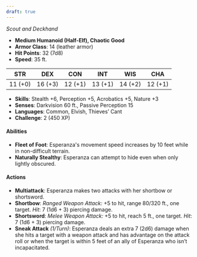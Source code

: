 ```yaml
---
draft: true
---
```


_Scout and Deckhand_

- **Medium Humanoid (Half-Elf), Chaotic Good**
- **Armor Class**: 14 (leather armor)
- **Hit Points**: 32 (7d8)
- **Speed**: 35 ft.

|STR|DEX|CON|INT|WIS|CHA|
|---|---|---|---|---|---|
|11 (+0)|16 (+3)|12 (+1)|13 (+1)|14 (+2)|12 (+1)|

- **Skills**: Stealth +6, Perception +5, Acrobatics +5, Nature +3
- **Senses**: Darkvision 60 ft., Passive Perception 15
- **Languages**: Common, Elvish, Thieves’ Cant
- **Challenge**: 2 (450 XP)

#### **Abilities**

- **Fleet of Foot**: Esperanza's movement speed increases by 10 feet while in non-difficult terrain.
- **Naturally Stealthy**: Esperanza can attempt to hide even when only lightly obscured.

#### **Actions**

- **Multiattack**: Esperanza makes two attacks with her shortbow or shortsword.
- **Shortbow**: _Ranged Weapon Attack:_ +5 to hit, range 80/320 ft., one target. _Hit_: 7 (1d6 + 3) piercing damage.
- **Shortsword**: _Melee Weapon Attack:_ +5 to hit, reach 5 ft., one target. _Hit_: 7 (1d6 + 3) piercing damage.
- **Sneak Attack** _(1/Turn)_: Esperanza deals an extra 7 (2d6) damage when she hits a target with a weapon attack and has advantage on the attack roll or when the target is within 5 feet of an ally of Esperanza who isn’t incapacitated.